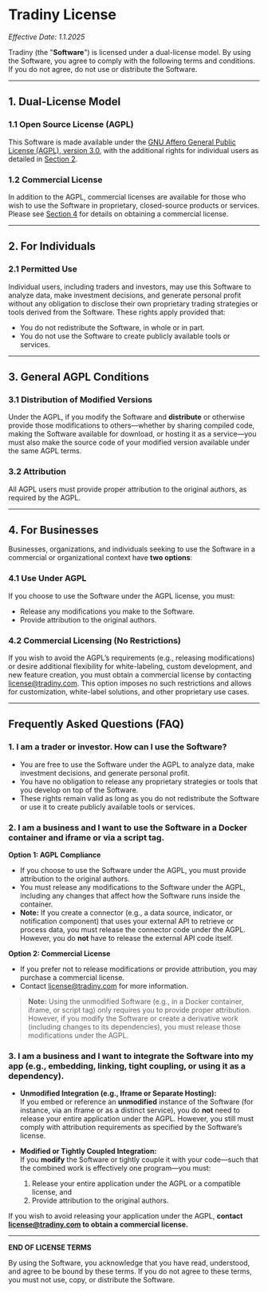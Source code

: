 # Tradiny License  
*Effective Date: 1.1.2025*

Tradiny (the "**Software**") is licensed under a dual-license model. By using the Software, you agree to comply with the following terms and conditions. If you do not agree, do not use or distribute the Software.

---

## 1. Dual-License Model

### 1.1 Open Source License (AGPL)
This Software is made available under the [GNU Affero General Public License (AGPL), version 3.0](https://www.gnu.org/licenses/agpl-3.0.en.html), with the additional rights for individual users as detailed in [Section 2](#2-for-individuals).

### 1.2 Commercial License
In addition to the AGPL, commercial licenses are available for those who wish to use the Software in proprietary, closed-source products or services. Please see [Section 4](#4-for-businesses) for details on obtaining a commercial license.

---

## 2. For Individuals

### 2.1 Permitted Use
Individual users, including traders and investors, may use this Software to analyze data, make investment decisions, and generate personal profit without any obligation to disclose their own proprietary trading strategies or tools derived from the Software. These rights apply provided that:
- You do not redistribute the Software, in whole or in part.  
- You do not use the Software to create publicly available tools or services.

---

## 3. General AGPL Conditions

### 3.1 Distribution of Modified Versions
Under the AGPL, if you modify the Software and **distribute** or otherwise provide those modifications to others—whether by sharing compiled code, making the Software available for download, or hosting it as a service—you must also make the source code of your modified version available under the same AGPL terms.

### 3.2 Attribution
All AGPL users must provide proper attribution to the original authors, as required by the AGPL.

---

## 4. For Businesses

Businesses, organizations, and individuals seeking to use the Software in a commercial or organizational context have **two options**:

### 4.1 Use Under AGPL
If you choose to use the Software under the AGPL license, you must:
- Release any modifications you make to the Software.  
- Provide attribution to the original authors.  

### 4.2 Commercial Licensing (No Restrictions)
If you wish to avoid the AGPL’s requirements (e.g., releasing modifications) or desire additional flexibility for white-labeling, custom development, and new feature creation, you must obtain a commercial license by contacting  
[license@tradiny.com](mailto:license@tradiny.com). This option imposes no such restrictions and allows for customization, white-label solutions, and other proprietary use cases.

---

## Frequently Asked Questions (FAQ)

### 1. I am a trader or investor. How can I use the Software?
- You are free to use the Software under the AGPL to analyze data, make investment decisions, and generate personal profit.  
- You have no obligation to release any proprietary strategies or tools that you develop on top of the Software.  
- These rights remain valid as long as you do not redistribute the Software or use it to create publicly available tools or services.

### 2. I am a business and I want to use the Software in a Docker container and iframe or via a script tag.

**Option 1: AGPL Compliance**  
- If you choose to use the Software under the AGPL, you must provide attribution to the original authors.  
- You must release any modifications to the Software under the AGPL, including any changes that affect how the Software runs inside the container.
- **Note:** If you create a connector (e.g., a data source, indicator, or notification component) that uses your external API to retrieve or process data, you must release the connector code under the AGPL. However, you do **not** have to release the external API code itself.

**Option 2: Commercial License**  
- If you prefer not to release modifications or provide attribution, you may purchase a commercial license.  
- Contact [license@tradiny.com](mailto:license@tradiny.com) for more information.

> **Note:** Using the unmodified Software (e.g., in a Docker container, iframe, or script tag) only requires you to provide proper attribution. However, if you modify the Software or create a derivative work (including changes to its dependencies), you must release those modifications under the AGPL.

### 3. I am a business and I want to integrate the Software into my app (e.g., embedding, linking, tight coupling, or using it as a dependency).

- **Unmodified Integration (e.g., Iframe or Separate Hosting):**  
  If you embed or reference an **unmodified** instance of the Software (for instance, via an iframe or as a distinct service), you do **not** need to release your entire application under the AGPL. However, you still must comply with attribution requirements as specified by the Software’s license.

- **Modified or Tightly Coupled Integration:**  
  If you **modify** the Software or tightly couple it with your code—such that the combined work is effectively one program—you must:  
  1. Release your entire application under the AGPL or a compatible license, and  
  2. Provide attribution to the original authors.

If you wish to avoid releasing your application under the AGPL, **contact [license@tradiny.com](mailto:license@tradiny.com) to obtain a commercial license.**

---

**END OF LICENSE TERMS**  

By using the Software, you acknowledge that you have read, understood, and agree to be bound by these terms. If you do not agree to these terms, you must not use, copy, or distribute the Software.
